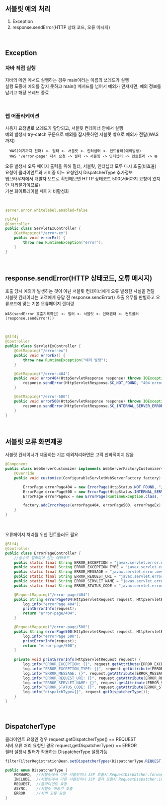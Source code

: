 ## 서블릿 예외 처리
1. Exception  
2. response.sendError(HTTP 상태 코드, 오류 메시지)  

<br>

## Exception

### 자바 직접 실행 
자바의 메인 메서드 실행하는 경우 main이라는 이름의 쓰레드가 실행  
실행 도중에 예외를 잡지 못하고 main() 메서드를 넘어서 예외가 던져지면, 예외 정보를 남기고 해당 쓰레드 종료  

<br>
    
### 웹 어플리케이션
사용자 요청별로 쓰레드가 할당되고, 서블릿 컨테이너 안에서 실행  
예외 발생시 try-catch 구문으로 예외를 잡지못하면 서블릿 밖으로 예외가 전달(WAS까지)  

      WAS(여기까지 전파) <- 필터 <- 서블릿 <- 인터셉터 <- 컨트롤러(예외발생)
      WAS '/error-page' 다시 요청 -> 필터 -> 서블릿 -> 인터셉터 -> 컨트롤러 -> 뷰
    
오류 발생시 오류 페이지 출력을 위해 필터, 서블릿, 인터셉터 모두 다시 호출(비효율)  
요청이 클라이언트와 서버중 어느 요청인지 DispatcherType 추가정보   
웹브라우저에서 개발자 모드로 확인해보면 HTTP 상태코드 500(서버까지 요청이 왔지만 처리불가이므로)  
기본 화이트레이블 페이지 비활성화  

<br>

````yaml
server.error.whitelabel.enabled=false
````

````java
@Slf4j
@Controller
public class ServletExController {
    @GetMapping("/error-ex")
    public void errorEx() {
        throw new RuntimeException("error");
    }
}
````

<br>

## response.sendError(HTTP 상태코드, 오류 메시지)
호출 당시 예외가 발생하는 것이 아닌 서블릿 컨테이너에게 오류 발생한 사실을 전달  
서블릿 컨테이너는 고객에게 응답 전 response.sendError() 호출 유무를 판별하고 오류코드에 맞는 기본 오류페이지 렌더링  

    WAS(sendError 호출기록확인) <- 필터 <- 서블릿 <- 인터셉터 <- 컨트롤러(response.sendError())

<br>

````java
@Slf4j
@Controller
public class ServletExController {
    @GetMapping("/error-ex")
    public void errorEx() {
        throw new RuntimeException("예외 발생");
    }

    @GetMapping("/error-404")
    public void error404(HttpServletResponse response) throws IOException {
        response.sendError(HttpServletResponse.SC_NOT_FOUND, "404 error");
    }

    @GetMapping("/error-500")
    public void error500(HttpServletResponse response) throws IOException {
        response.sendError(HttpServletResponse.SC_INTERNAL_SERVER_ERROR, "500 error");
    }
}
````

<br>

## 서블릿 오류 화면제공

서블릿 컨테이너가 제공하는 기본 예외처리화면은 고객 친화적이지 않음

````java
@Component
public class WebServerCustomizer implements WebServerFactoryCustomizer<ConfigurableServletWebServerFactory> {
    @Override
    public void customize(ConfigurableServletWebServerFactory factory) {

        ErrorPage errorPage404 = new ErrorPage(HttpStatus.NOT_FOUND, "/error-page/404");
        ErrorPage errorPage500 = new ErrorPage(HttpStatus.INTERNAL_SERVER_ERROR, "/error-page/500");
        ErrorPage errorPageEx = new ErrorPage(RuntimeException.class, "/error-page/500");

        factory.addErrorPages(errorPage404, errorPage500, errorPageEx);
    }
}
````

<br>

오류페이지 처리를 위한 컨트롤러도 필요
````java
@Slf4j
@Controller
public class ErrorPageController {
    //상수로 정의되어 있는 에러코드
    public static final String ERROR_EXCEPTION = "javax.servlet.error.exception";
    public static final String ERROR_EXCEPTION_TYPE = "javax.servlet.error.exception_type";
    public static final String ERROR_MESSAGE = "javax.servlet.error.message";
    public static final String ERROR_REQUEST_URI = "javax.servlet.error.request_uri";
    public static final String ERROR_SERVLET_NAME = "javax.servlet.error.servlet_name";
    public static final String ERROR_STATUS_CODE = "javax.servlet.error.status_code";

    @RequestMapping("/error-page/404")
    public String errorPage404(HttpServletRequest request, HttpServletResponse response) {
        log.info("errorPage 404");
        printErrorInfo(request);
        return "error-page/404";
    }

    @RequestMapping("/error-page/500")
    public String errorPage500(HttpServletRequest request, HttpServletResponse response) {
        log.info("errorPage 500");
        printErrorInfo(request);
        return "error-page/500";
    }
    
    private void printErrorInfo(HttpServletRequest request) {
        log.info("ERROR_EXCEPTION: {}", request.getAttribute(ERROR_EXCEPTION));
        log.info("ERROR_EXCEPTION_TYPE: {}", request.getAttribute(ERROR_EXCEPTION_TYPE));
        log.info("ERROR_MESSAGE: {}", request.getAttribute(ERROR_MESSAGE));
        log.info("ERROR_REQUEST_URI: {}", request.getAttribute(ERROR_REQUEST_URI));
        log.info("ERROR_SERVLET_NAME: {}", request.getAttribute(ERROR_SERVLET_NAME));
        log.info("ERROR_STATUS_CODE: {}", request.getAttribute(ERROR_STATUS_CODE));
        log.info("dispatchType={}", request.getDispatcherType());
    }
}
````

<br>

## DispatcherType
클라이언트 요청인 경우 request.getDispatcherType() == REQUEST  
서버 오류 처리 요청인 경우 request,getDispatcherType() == ERROR  
필터 설정시 필터가 작용하는 DispatcherType 설정가능  

````java
filterFilterRegistrationBean.setDispatcherTypes(DispatcherType.REQUEST);
````

````java
public enum DispatcherType {
    FORWARD,  //서블릿에서 다른 서블릿이나 JSP 호출시 RequestDispatcher.forward(request, response);
    INCLUDE,  //서블릿에서 다른 서블릿이나 JSP 결과 포함시 RequestDispatcher.include(request, response);
    REQUEST,  //클라이언트 요청
    ASYNC,    //서블릿 비동기 호출
    ERROR     //서버 오류 요청
}
````

<br>
